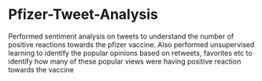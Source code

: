 # Pfizer-Tweet-Analysis
Performed sentiment analysis on tweets to understand the number of positive reactions towards the pfizer vaccine. Also performed unsupervised learning to identify the popular opinions based on retweets, favorites etc to identify how many of these popular views were having positive reaction towards the vaccine   
